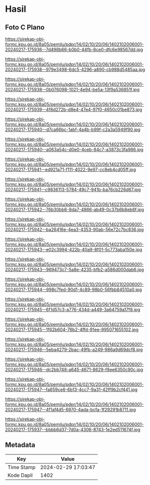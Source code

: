 # Hasil

## Foto C Plano

https://sirekap-obj-formc.kpu.go.id/8a05/pemilu/pdpr/14/02/10/20/06/1402102006001-20240217-175936--7d498b66-b0b0-44fb-8ce0-dfc6e98567dd.jpg

https://sirekap-obj-formc.kpu.go.id/8a05/pemilu/pdpr/14/02/10/20/06/1402102006001-20240217-175938--979e3498-6dc5-4296-a890-cb988d5485aa.jpg

https://sirekap-obj-formc.kpu.go.id/8a05/pemilu/pdpr/14/02/10/20/06/1402102006001-20240217-175938--0b076098-1021-4e94-be5a-13f9a536851f.jpg

https://sirekap-obj-formc.kpu.go.id/8a05/pemilu/pdpr/14/02/10/20/06/1402102006001-20240217-175939--4f8d272b-d8e4-47e4-97f0-4650c01be873.jpg

https://sirekap-obj-formc.kpu.go.id/8a05/pemilu/pdpr/14/02/10/20/06/1402102006001-20240217-175940--d7ca66bc-1abf-4a4b-b99f-c2a3a5949f90.jpg

https://sirekap-obj-formc.kpu.go.id/8a05/pemilu/pdpr/14/02/10/20/06/1402102006001-20240217-175940--a063a54c-d0e0-4ceb-84c7-a3873c3fa986.jpg

https://sirekap-obj-formc.kpu.go.id/8a05/pemilu/pdpr/14/02/10/20/06/1402102006001-20240217-175941--ed921a71-f111-4022-9e97-cc8eb4cd05ff.jpg

https://sirekap-obj-formc.kpu.go.id/8a05/pemilu/pdpr/14/02/10/20/06/1402102006001-20240217-175941--c9836113-5784-49c7-941b-ba76cb226d67.jpg

https://sirekap-obj-formc.kpu.go.id/8a05/pemilu/pdpr/14/02/10/20/06/1402102006001-20240217-175942--76b30bb6-8da7-4866-ab49-0c37b6b8eb6f.jpg

https://sirekap-obj-formc.kpu.go.id/8a05/pemilu/pdpr/14/02/10/20/06/1402102006001-20240217-175942--ba26416e-4ea3-4353-90ab-56e72c7bc836.jpg

https://sirekap-obj-formc.kpu.go.id/8a05/pemilu/pdpr/14/02/10/20/06/1402102006001-20240217-175943--e02c3994-422b-40a9-8f01-5c773aba150e.jpg

https://sirekap-obj-formc.kpu.go.id/8a05/pemilu/pdpr/14/02/10/20/06/1402102006001-20240217-175943--969473c7-5a8e-4235-bfb2-a586d000dab6.jpg

https://sirekap-obj-formc.kpu.go.id/8a05/pemilu/pdpr/14/02/10/20/06/1402102006001-20240217-175944--998c7fed-90d1-4c89-98b0-56fbb84510a0.jpg

https://sirekap-obj-formc.kpu.go.id/8a05/pemilu/pdpr/14/02/10/20/06/1402102006001-20240217-175945--6f1d57c3-a776-434d-a449-3a64759a17f8.jpg

https://sirekap-obj-formc.kpu.go.id/8a05/pemilu/pdpr/14/02/10/20/06/1402102006001-20240217-175945--1f62b604-76b2-4ffd-91ee-995071655102.jpg

https://sirekap-obj-formc.kpu.go.id/8a05/pemilu/pdpr/14/02/10/20/06/1402102006001-20240217-175946--5eba4279-2bac-49fb-a249-986a9d69dcf8.jpg

https://sirekap-obj-formc.kpu.go.id/8a05/pemilu/pdpr/14/02/10/20/06/1402102006001-20240217-175946--dc2bb748-a645-4671-8629-f8ee6350c90c.jpg

https://sirekap-obj-formc.kpu.go.id/8a05/pemilu/pdpr/14/02/10/20/06/1402102006001-20240217-175947--fa659ce6-6b13-4cc7-9a31-42ff9b2cf441.jpg

https://sirekap-obj-formc.kpu.go.id/8a05/pemilu/pdpr/14/02/10/20/06/1402102006001-20240217-175947--4f1af4d5-6970-4ada-bcfa-1f29291b8711.jpg

https://sirekap-obj-formc.kpu.go.id/8a05/pemilu/pdpr/14/02/10/20/06/1402102006001-20240217-175937--bbbb6d37-7d0a-4306-8743-1e2ed511674f.jpg


## Metadata

| Key        | Value               |
| ---------- | ------------------- |
| Time Stamp | 2024-02-29 17:03:47 |
| Kode Dapil | 1402                |



